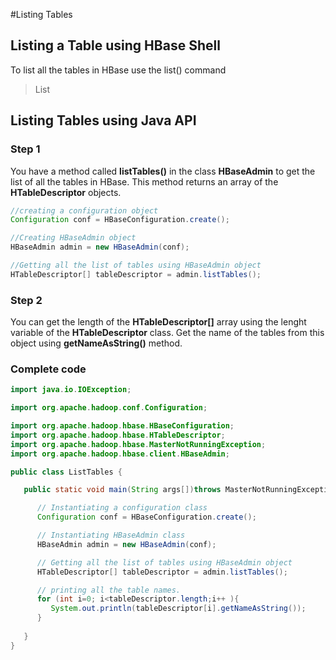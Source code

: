 #Listing Tables

## Listing a Table using HBase Shell

To list all the tables in HBase use the list() command

> List

## Listing Tables using Java API

### Step 1

You have a method called **listTables()** in the class **HBaseAdmin** to get the list of all the tables in HBase. This method returns 
an array of the **HTableDescriptor** objects.

``` Java
//creating a configuration object
Configuration conf = HBaseConfiguration.create();

//Creating HBaseAdmin object
HBaseAdmin admin = new HBaseAdmin(conf);

//Getting all the list of tables using HBaseAdmin object
HTableDescriptor[] tableDescriptor = admin.listTables();
```

### Step 2

You can get the length of the **HTableDescriptor[]** array using the lenght variable of the **HTableDescriptor** class. Get the name of 
the tables from this object using **getNameAsString()** method.

### Complete code

``` Java
import java.io.IOException;

import org.apache.hadoop.conf.Configuration;

import org.apache.hadoop.hbase.HBaseConfiguration;
import org.apache.hadoop.hbase.HTableDescriptor;
import org.apache.hadoop.hbase.MasterNotRunningException;
import org.apache.hadoop.hbase.client.HBaseAdmin;

public class ListTables {

   public static void main(String args[])throws MasterNotRunningException, IOException{

      // Instantiating a configuration class
      Configuration conf = HBaseConfiguration.create();

      // Instantiating HBaseAdmin class
      HBaseAdmin admin = new HBaseAdmin(conf);

      // Getting all the list of tables using HBaseAdmin object
      HTableDescriptor[] tableDescriptor = admin.listTables();

      // printing all the table names.
      for (int i=0; i<tableDescriptor.length;i++ ){
         System.out.println(tableDescriptor[i].getNameAsString());
      }
   
   }
}
```
